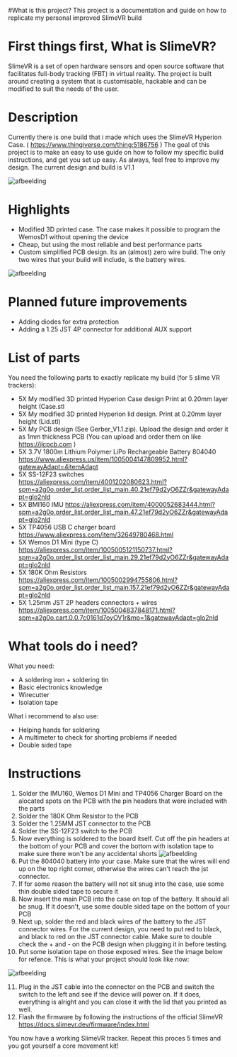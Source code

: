 #What is this project?
This project is a documentation and guide on how to replicate my personal improved SlimeVR build


# First things first, What is SlimeVR?

SlimeVR is a set of open hardware sensors and open source software that facilitates full-body tracking (FBT) in virtual reality. The project is built around creating a system that is customisable, hackable and can be modified to suit the needs of the user.


# Description
Currently there is one build that i made which uses the SlimeVR Hyperion Case. ( https://www.thingiverse.com/thing:5186756 )
The goal of this project is to make an easy to use guide on how to follow my specific build instructions, and get you set up easy. As always, feel free to improve my design.
The current design and build is V1.1

![afbeelding](https://github.com/Samstorm10/SlimeVR/assets/113670873/420b5567-d475-48f8-ad1e-da95aca8872f)



# Highlights
- Modified 3D printed case. The case makes it possible to program the WemosD1 without opening the device
- Cheap, but using the most reliable and best performance parts
- Custom simplified PCB design. Its an (almost) zero wire build. The only two wires that your build will include, is the battery wires.


![afbeelding](https://github.com/Samstorm10/SlimeVR/assets/113670873/f74c365e-9014-43cc-b89d-2ca07ccf33d9)

# Planned future improvements
- Adding diodes for extra protection
- Adding a 1.25 JST 4P connector for additional AUX support

# List of parts

You need the following parts to exactly replicate my build (for 5 slime VR trackers):

- 5X My modified 3D printed Hyperion Case design Print at 0.20mm layer height (Case.stl
- 5X My modified 3D printed Hyperion lid design. Print at 0.20mm layer height (Lid.stl)
- 5X My PCB design (See Gerber_V1.1.zip). Upload the design and order it as 1mm thickness PCB (You can upload and order them on like https://jlcpcb.com )
- 5X 3.7V 1800m Lithium Polymer LiPo Rechargeable Battery 804040 https://www.aliexpress.us/item/1005004147809952.html?gatewayAdapt=4itemAdapt
- 5X SS-12F23 switches https://aliexpress.com/item/4001202080623.html?spm=a2g0o.order_list.order_list_main.40.21ef79d2yO6ZZr&gatewayAdapt=glo2nld
- 5X BMI160 IMU https://aliexpress.com/item/4000052683444.html?spm=a2g0o.order_list.order_list_main.47.21ef79d2yO6ZZr&gatewayAdapt=glo2nld
- 5X TP4056 USB C charger board https://www.aliexpress.com/item/32649780468.html
- 5X Wemos D1 Mini (type C) https://aliexpress.com/item/1005005121150737.html?spm=a2g0o.order_list.order_list_main.29.21ef79d2yO6ZZr&gatewayAdapt=glo2nld
- 5X 180K Ohm Resistors https://aliexpress.com/item/1005002994755806.html?spm=a2g0o.order_list.order_list_main.157.21ef79d2yO6ZZr&gatewayAdapt=glo2nld
- 5X 1.25mm JST 2P headers connectors + wires https://aliexpress.com/item/1005004837848171.html?spm=a2g0o.cart.0.0.7c0161d7oyOV1r&mp=1&gatewayAdapt=glo2nld


# What tools do i need?

What you need:
- A soldering iron + soldering tin
- Basic electronics knowledge
- Wirecutter
- Isolation tape

What i recommend to also use:
- Helping hands for soldering
- A multimeter to check for shorting problems if needed
- Double sided tape


# Instructions

1. Solder the IMU160, Wemos D1 Mini and TP4056 Charger Board on the alocated spots on the PCB with the pin headers that were included with the parts
2. Solder the 180K Ohm Resistor to the PCB
3. Solder the 1.25MM JST connector to the PCB
4. Solder the SS-12F23 switch to the PCB
5. Now everything is soldered to the board itself. Cut off the pin headers at the bottom of your PCB and cover the bottom with isolation tape to make sure there won't be any accidental shorts
![afbeelding](https://github.com/Samstorm10/SlimeVR/assets/113670873/79075219-ddcc-4fb4-8c6f-af8129d5269d)
6. Put the 804040 battery into your case. Make sure that the wires will end up on the top right corner, otherwise the wires can't reach the jst connector.
7. If for some reason the battery will not sit snug into the case, use some thin double sided tape to secure it
8. Now insert the main PCB into the case on top of the battery. It should all be snug. If it doesn't, use some double sided tape on the bottom of your PCB
9. Next up, solder the red and black wires of the battery to the JST connector wires. For the current design, you need to put red to black, and black to red on the JST connector cable. Make sure to double check the + and - on the PCB design when plugging it in before testing.
10. Put some isolation tape on those exposed wires. See the image below for refence. This is what your project should look like now:

![afbeelding](https://github.com/Samstorm10/SlimeVR/assets/113670873/b9e306b3-ff03-4491-8238-6194378b50e4)


11. Plug in the JST cable into the connector on the PCB and switch the switch to the left and see if the device will power on. If it does, everything is alright and you can close it with the lid that you printed as well.
12. Flash the firmware by following the instructions of the official SlimeVR https://docs.slimevr.dev/firmware/index.html

You now have a working SlimeVR tracker. Repeat this proces 5 times and you got yourself a core movement kit!
